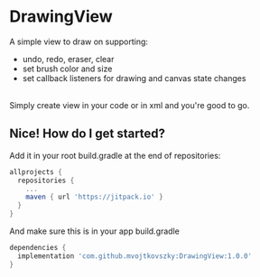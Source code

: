 # DrawingView
A simple view to draw on supporting:
- undo, redo, eraser, clear
- set brush color and size
- set callback listeners for drawing and canvas state changes

<br/>
Simply create view in your code or in xml and you're good to go.
<br/>

## Nice! How do I get started?
Add it in your root build.gradle at the end of repositories:
``` gradle
allprojects {
  repositories {
    ...
    maven { url 'https://jitpack.io' }
  }
}
```

And make sure this is in your app build.gradle
``` gradle
dependencies {
  implementation 'com.github.mvojtkovszky:DrawingView:1.0.0'
}
```
